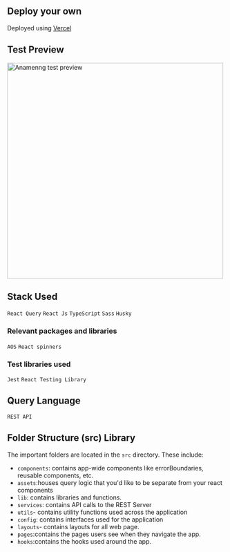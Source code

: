 ## Deploy your own

Deployed using [Vercel](https://vercel.com?utm_source=github&utm_medium=readme&utm_campaign=next-example)

## Test Preview

<img src="https://res.cloudinary.com/israelayooluwa/image/upload/v1664893025/test_n5hb4b.png" width="500" alt="Anamenng test preview"/>

## Stack Used

`React Query`
`React Js`
`TypeScript`
`Sass`
`Husky`

### Relevant packages and libraries

`AOS`
`React spinners`

### Test libraries used

`Jest`
`React Testing Library`

## Query Language

`REST API`

## Folder Structure (src) Library

The important folders are located in the `src` directory. These include:

- `components`: contains app-wide components like errorBoundaries, reusable components, etc.
- `assets`:houses query logic that you'd like to be separate from your react components
- `lib`: contains libraries and functions.
- `services`: contains API calls to the REST Server
- `utils`- contains utility functions used across the application
- `config`: contains interfaces used for the application
- `layouts`- contains layouts for all web page.
- `pages`:contains the pages users see when they navigate the app.
- `hooks`:contains the hooks used around the app.
